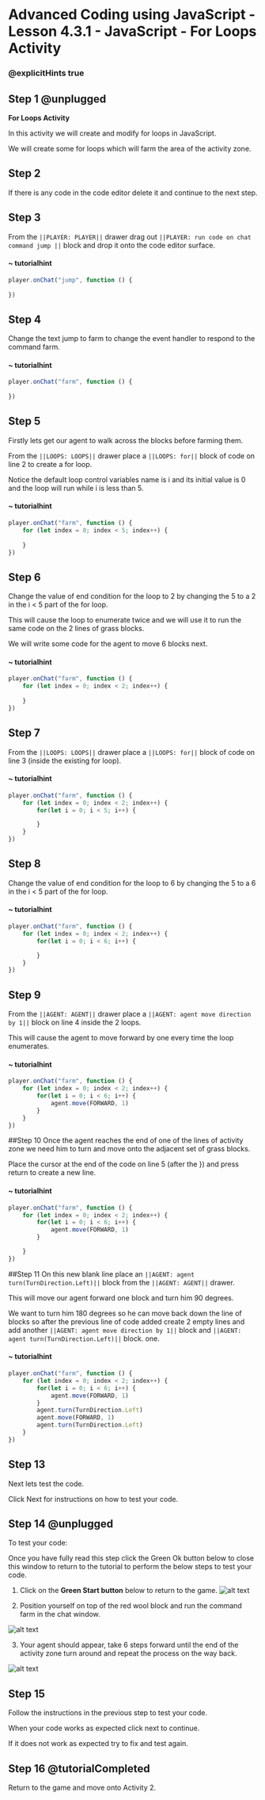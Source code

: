 # Advanced Coding using JavaScript - Lesson 4.3.1 - JavaScript - For Loops Activity

### @explicitHints true

## Step 1 @unplugged
**For Loops Activity**

In this activity we will create and modify for loops in JavaScript.

We will create some for loops which will farm the area of the activity zone.

## Step 2
If there is any code in the code editor delete it and continue to the next step. 

## Step 3 
From the ``||PLAYER: PLAYER||`` drawer drag out ``||PLAYER: run code on chat command jump ||`` block and drop it onto the code editor surface.
#### ~ tutorialhint
```javascript
player.onChat("jump", function () {
    
})
```

## Step 4 
Change the text jump to farm to change the event handler to respond to the command farm.
#### ~ tutorialhint
```javascript
player.onChat("farm", function () {
    
})
```

## Step 5
Firstly lets get our agent to walk across the blocks before farming them.

From the ``||LOOPS: LOOPS||`` drawer place a ``||LOOPS: for||`` block of code on line 2 to create a for loop.

Notice the default loop control variables name is i and its initial value is 0 and the loop will run while i is less than 5.

#### ~ tutorialhint
```javascript
player.onChat("farm", function () {
    for (let index = 0; index < 5; index++) {
    	
    }   
})
```

## Step 6 
Change the value of end condition for the loop to 2 by changing the 5 to a 2 in the i < 5 part of the for loop.

This will cause the loop to enumerate twice and we will use it to run the same code on the 2 lines of grass blocks.

We will write some code for the agent to move 6 blocks next.
#### ~ tutorialhint
```javascript
player.onChat("farm", function () {
    for (let index = 0; index < 2; index++) {
    	
    }   
})
```
## Step 7 
From the ``||LOOPS: LOOPS||`` drawer place a ``||LOOPS: for||`` block of code on line 3 (inside the existing for loop).
#### ~ tutorialhint
```javascript
player.onChat("farm", function () {
    for (let index = 0; index < 2; index++) {
        for(let i = 0; i < 5; i++) {

        }    	
    }   
})
```
## Step 8 
Change the value of end condition for the loop to 6 by changing the 5 to a 6 in the i < 5 part of the for loop.
#### ~ tutorialhint
```javascript
player.onChat("farm", function () {
    for (let index = 0; index < 2; index++) {
        for(let i = 0; i < 6; i++) {

        }    	
    }   
})
```
## Step 9 
From the ``||AGENT: AGENT||`` drawer place a ``||AGENT: agent move direction by 1||`` block on line 4 inside the 2 loops.

This will cause the agent to move forward by one every time the loop enumerates.
#### ~ tutorialhint
```javascript
player.onChat("farm", function () {
    for (let index = 0; index < 2; index++) {
        for(let i = 0; i < 6; i++) {
            agent.move(FORWARD, 1)
        }    	
    }   
})
```
##Step 10
Once the agent reaches the end of one of the lines of activity zone we need him to turn and move onto the adjacent set of grass blocks.

Place the cursor at the end of the code on line 5 (after the }) and press return to create a new line.
#### ~ tutorialhint
```javascript
player.onChat("farm", function () {
    for (let index = 0; index < 2; index++) {
        for(let i = 0; i < 6; i++) {
            agent.move(FORWARD, 1)
        } 

    }   
})
```
##Step 11
On this new blank line place an ``||AGENT: agent turn(TurnDirection.Left)||`` block from the ``||AGENT: AGENT||`` drawer.

This will move our agent forward one block and turn him 90 degrees. 

We want to turn him 180 degrees so he can move back down the line of blocks so after the previous line of code added create 2 empty lines and add another ``||AGENT: agent move direction by 1||`` block and ``||AGENT: agent turn(TurnDirection.Left)||`` block.
one.
#### ~ tutorialhint
```javascript
player.onChat("farm", function () {
    for (let index = 0; index < 2; index++) {
        for(let i = 0; i < 6; i++) {
            agent.move(FORWARD, 1)
        } 
        agent.turn(TurnDirection.Left)    
        agent.move(FORWARD, 1)
        agent.turn(TurnDirection.Left)  	
    }   
})
```


## Step 13
Next lets test the code.

Click Next for instructions on how to test your code.

## Step 14 @unplugged
To test your code:

Once you have fully read this step click the Green Ok button below to close this window to return to the tutorial to perform the below steps to test your code.

1. Click on the **Green Start button** below to return to the game.
![alt text](https://advancedjsv3.codingcredentials.com/Lesson3/3.2.1/images/1.jpg?raw=true "Start")

2. Position yourself on top of the red wool block and run the command farm in the chat window.

![alt text](https://advancedjsv3.codingcredentials.com/Lesson4/4.3.1/images/1.jpg?raw=true "Test")

3. Your agent should appear, take 6 steps forward until the end of the activity zone turn around and repeat the process on the way back.  

![alt text](https://advancedjsv3.codingcredentials.com/Lesson4/4.3.1/images/2.jpg?raw=true "Test")

## Step 15
Follow the instructions in the previous step to test your code.

When your code works as expected click next to continue.

If it does not work as expected try to fix and test again.

## Step 16 @tutorialCompleted
Return to the game and move onto Activity 2.